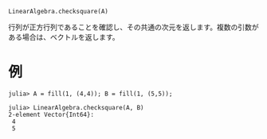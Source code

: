 ```
LinearAlgebra.checksquare(A)
```

行列が正方行列であることを確認し、その共通の次元を返します。複数の引数がある場合は、ベクトルを返します。

# 例

```jldoctest
julia> A = fill(1, (4,4)); B = fill(1, (5,5));

julia> LinearAlgebra.checksquare(A, B)
2-element Vector{Int64}:
 4
 5
```
